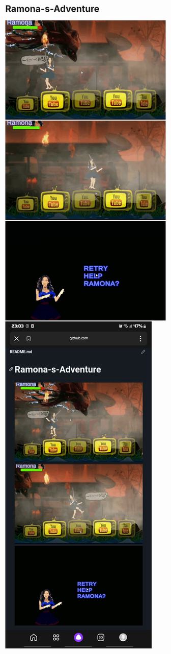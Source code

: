 # Ramona-s-Adventure

![](https://github.com/dclxviclan/Ramona-s-Adventure/blob/main/Media_230912_212251.gif)
![](https://github.com/dclxviclan/Ramona-s-Adventure/blob/main/Media_230912_212330.gif)
![](https://github.com/dclxviclan/Ramona-s-Adventure/blob/main/Media_230912_212133.gif)
![](https://github.com/dclxviclan/Ramona-s-Adventure/blob/main/Screenshot_20230912-230332_Yandex%20Start.jpg)
